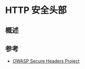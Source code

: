 # HTTP 安全头部

## 概述



## 参考

* [OWASP Secure Headers Project](https://www.owasp.org/index.php/OWASP_Secure_Headers_Project#tab=Headers)